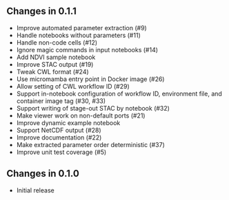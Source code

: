 ## Changes in 0.1.1

* Improve automated parameter extraction (#9)
* Handle notebooks without parameters (#11)
* Handle non-code cells (#12)
* Ignore magic commands in input notebooks (#14)
* Add NDVI sample notebook
* Improve STAC output (#19)
* Tweak CWL format (#24)
* Use micromamba entry point in Docker image (#26)
* Allow setting of CWL workflow ID (#29)
* Support in-notebook configuration of workflow ID, environment file,
  and container image tag (#30, #33)
* Support writing of stage-out STAC by notebook (#32)
* Make viewer work on non-default ports (#21)
* Improve dynamic example notebook
* Support NetCDF output (#28)
* Improve documentation (#22)
* Make extracted parameter order deterministic (#37)
* Improve unit test coverage (#5)

## Changes in 0.1.0

* Initial release
